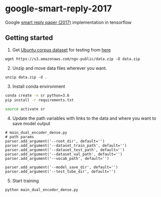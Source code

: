 # google-smart-reply-2017
Google [smart reply paper (2017)](https://arxiv.org/pdf/1705.00652.pdf) implementation in tensorflow

## Getting started

1. Get [Ubuntu corpus dataset](https://github.com/rkadlec/ubuntu-ranking-dataset-creator) for testing from [here](https://s3.amazonaws.com/ngv-public/data.zip)
```
wget https://s3.amazonaws.com/ngv-public/data.zip -O data.zip
```

2. Unzip and move data files wherever you want.
```
unzip data.zip -d .
```

3. Install conda environment
```bash
conda create -n sr python=3.6
pip install -r requirements.txt

source activate sr
```

4. Update the path variables with links to the data and where you want to save model output
```
# main_dual_encoder_dense.py
# path params
parser.add_argument('--root_dir', default='')
parser.add_argument('--dataset_train_path', default='')
parser.add_argument('--dataset_test_path', default='')
parser.add_argument('--dataset_val_path', default='')
parser.add_argument('--vocab_path', default='')

parser.add_argument('--model_save_dir', default='')
parser.add_argument('--test_tube_dir', default='')
```

5. Start training
```bash
python main_dual_encoder_dense.py
```

